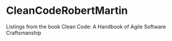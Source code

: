 # CleanCodeRobertMartin
Listings from the book Clean Code: A Handbook of Agile Software Craftsmanship
